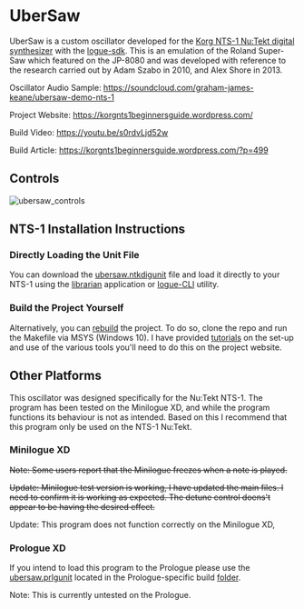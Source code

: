 # UberSaw
UberSaw is a custom oscillator developed for the [Korg NTS-1 Nu:Tekt digital synthesizer](https://www.korg.com/us/products/dj/nts_1/) with the [logue-sdk](https://github.com/korginc/logue-sdk). This is an emulation of the Roland Super-Saw which featured on the JP-8080 and was developed with reference to the research carried out by Adam Szabo in 2010, and Alex Shore in 2013.

Oscillator Audio Sample:
https://soundcloud.com/graham-james-keane/ubersaw-demo-nts-1

Project Website:
https://korgnts1beginnersguide.wordpress.com/

Build Video:
https://youtu.be/s0rdvLjd52w

Build Article:
https://korgnts1beginnersguide.wordpress.com/?p=499

## Controls

![ubersaw_controls](https://user-images.githubusercontent.com/40239414/125534308-43eb3182-7a24-4f6b-8193-b27a17d7c3cb.png)

## NTS-1 Installation Instructions 

### Directly Loading the Unit File
You can download the [ubersaw.ntkdigunit](https://github.com/GrahamJamesKeane/UberSaw/blob/main/ubersaw.ntkdigunit) file and load it directly to your NTS-1 using the [librarian](https://korgnts1beginnersguide.wordpress.com/2021/07/06/compiling-and-loading-our-first-custom-project-the-waves-demo/2/) application or [logue-CLI](https://korgnts1beginnersguide.wordpress.com/2021/07/06/compiling-and-loading-our-first-custom-project-the-waves-demo/3/) utility.

### Build the Project Yourself
Alternatively, you can [rebuild](https://korgnts1beginnersguide.wordpress.com/2021/07/06/compiling-and-loading-our-first-custom-project-the-waves-demo/) the project. To do so, clone the repo and run the Makefile via MSYS (Windows 10). I have provided [tutorials](https://korgnts1beginnersguide.wordpress.com/setting-up-the-development-environment/) on the set-up and use of the various tools you'll need to do this on the project website.

## Other Platforms
This oscillator was designed specifically for the Nu:Tekt NTS-1. The program has been tested on the Minilogue XD, and while the program functions its behaviour is not as intended. Based on this I recommend that this program only be used on the NTS-1 Nu:Tekt.

### Minilogue XD 
~~Note: Some users report that the Minilogue freezes when a note is played.~~

~~Update: Minilogue test version is working, I have updated the main files. I need to confirm it is working as expected. The detune control doens't appear to be having the desired effect.~~

Update: This program does not function correctly on the Minilogue XD,

### Prologue XD 
If you intend to load this program to the Prologue please use the [ubersaw.prlgunit](https://github.com/GrahamJamesKeane/UberSaw/blob/main/ubersaw_PRO/ubersaw.prlgunit) located in the Prologue-specific build [folder](https://github.com/GrahamJamesKeane/UberSaw/tree/main/ubersaw_PRO).

Note: This is currently untested on the Prologue.
